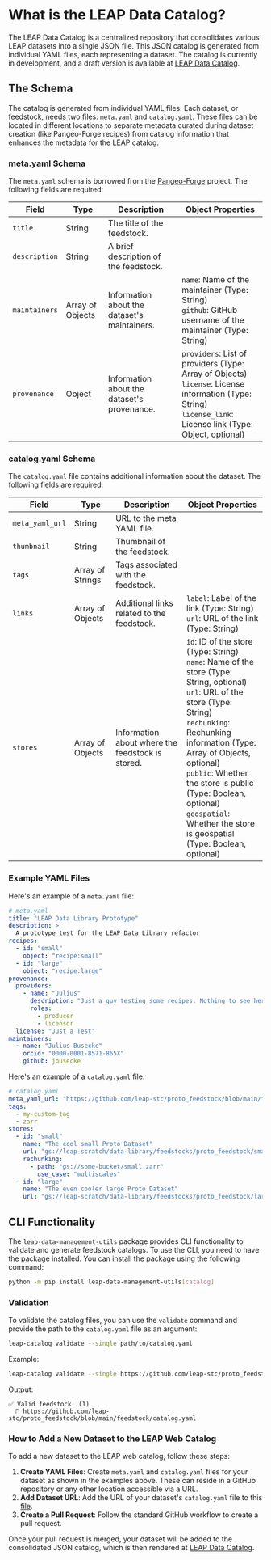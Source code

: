 # What is the LEAP Data Catalog?

The LEAP Data Catalog is a centralized repository that consolidates various LEAP datasets into a single JSON file. This JSON catalog is generated from individual YAML files, each representing a dataset. The catalog is currently in development, and a draft version is available at [LEAP Data Catalog](https://leap-data-catalog.vercel.app/).

## The Schema

The catalog is generated from individual YAML files. Each dataset, or feedstock, needs two files: `meta.yaml` and `catalog.yaml`. These files can be located in different locations to separate metadata curated during dataset creation (like Pangeo-Forge recipes) from catalog information that enhances the metadata for the LEAP catalog.

### meta.yaml Schema

The `meta.yaml` schema is borrowed from the [Pangeo-Forge](https://pangeo-forge.org/) project. The following fields are required:

| Field         | Type             | Description                                  | Object Properties                                                                                                                                                 |
| ------------- | ---------------- | -------------------------------------------- | ----------------------------------------------------------------------------------------------------------------------------------------------------------------- |
| `title`       | String           | The title of the feedstock.                  |                                                                                                                                                                   |
| `description` | String           | A brief description of the feedstock.        |                                                                                                                                                                   |
| `maintainers` | Array of Objects | Information about the dataset's maintainers. | `name`: Name of the maintainer (Type: String)<br>`github`: GitHub username of the maintainer (Type: String)                                                       |
| `provenance`  | Object           | Information about the dataset's provenance.  | `providers`: List of providers (Type: Array of Objects)<br>`license`: License information (Type: String)<br>`license_link`: License link (Type: Object, optional) |

### catalog.yaml Schema

The `catalog.yaml` file contains additional information about the dataset. The following fields are required:

| Field           | Type             | Description                                      | Object Properties                                                                                                                                                                                                                                                                                                                                             |
| --------------- | ---------------- | ------------------------------------------------ | ------------------------------------------------------------------------------------------------------------------------------------------------------------------------------------------------------------------------------------------------------------------------------------------------------------------------------------------------------------- |
| `meta_yaml_url` | String           | URL to the meta YAML file.                       |                                                                                                                                                                                                                                                                                                                                                               |
| `thumbnail`     | String           | Thumbnail of the feedstock.                      |                                                                                                                                                                                                                                                                                                                                                               |
| `tags`          | Array of Strings | Tags associated with the feedstock.              |                                                                                                                                                                                                                                                                                                                                                               |
| `links`         | Array of Objects | Additional links related to the feedstock.       | `label`: Label of the link (Type: String)<br>`url`: URL of the link (Type: String)                                                                                                                                                                                                                                                                            |
| `stores`        | Array of Objects | Information about where the feedstock is stored. | `id`: ID of the store (Type: String)<br>`name`: Name of the store (Type: String, optional)<br>`url`: URL of the store (Type: String)<br>`rechunking`: Rechunking information (Type: Array of Objects, optional)<br>`public`: Whether the store is public (Type: Boolean, optional)<br>`geospatial`: Whether the store is geospatial (Type: Boolean, optional) |

### Example YAML Files

Here's an example of a `meta.yaml` file:

```yaml
# meta.yaml
title: "LEAP Data Library Prototype"
description: >
  A prototype test for the LEAP Data Library refactor
recipes:
  - id: "small"
    object: "recipe:small"
  - id: "large"
    object: "recipe:large"
provenance:
  providers:
    - name: "Julius"
      description: "Just a guy testing some recipes. Nothing to see here."
      roles:
        - producer
        - licensor
  license: "Just a Test"
maintainers:
  - name: "Julius Busecke"
    orcid: "0000-0001-8571-865X"
    github: jbusecke
```

Here's an example of a `catalog.yaml` file:

```yaml
# catalog.yaml
meta_yaml_url: "https://github.com/leap-stc/proto_feedstock/blob/main/feedstock/meta.yaml"
tags:
  - my-custom-tag
  - zarr
stores:
  - id: "small"
    name: "The cool small Proto Dataset"
    url: "gs://leap-scratch/data-library/feedstocks/proto_feedstock/small.zarr"
    rechunking:
      - path: "gs://some-bucket/small.zarr"
        use_case: "multiscales"
  - id: "large"
    name: "The even cooler large Proto Dataset"
    url: "gs://leap-scratch/data-library/feedstocks/proto_feedstock/large.zarr"
```

## CLI Functionality

The `leap-data-management-utils` package provides CLI functionality to validate and generate feedstock catalogs. To use the CLI, you need to have the package installed. You can install the package using the following command:

```bash
python -m pip install leap-data-management-utils[catalog]
```

### Validation

To validate the catalog files, you can use the `validate` command and provide the path to the `catalog.yaml` file as an argument:

```bash
leap-catalog validate --single path/to/catalog.yaml
```

Example:

```bash
leap-catalog validate --single https://github.com/leap-stc/proto_feedstock/blob/main/feedstock/catalog.yaml
```

Output:

```plaintext
✅ Valid feedstock: (1)
  📂 https://github.com/leap-stc/proto_feedstock/blob/main/feedstock/catalog.yaml
```

### How to Add a New Dataset to the LEAP Web Catalog

To add a new dataset to the LEAP web catalog, follow these steps:

1. **Create YAML Files**: Create `meta.yaml` and `catalog.yaml` files for your dataset as shown in the examples above. These can reside in a GitHub repository or any other location accessible via a URL.
2. **Add Dataset URL**: Add the URL of your dataset's `catalog.yaml` file to this [file](https://github.com/leap-stc/data-management/blob/main/catalog/input.yaml).
3. **Create a Pull Request**: Follow the standard GitHub workflow to create a pull request.

Once your pull request is merged, your dataset will be added to the consolidated JSON catalog, which is then rendered at [LEAP Data Catalog](https://leap-data-catalog.vercel.app/).

